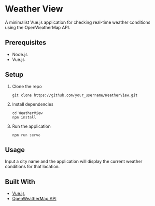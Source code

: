 # Weather View

A minimalist Vue.js application for checking real-time weather conditions using the OpenWeatherMap API.

## Prerequisites

- Node.js
- Vue.js

## Setup

1. Clone the repo
    ```
    git clone https://github.com/your_username/WeatherView.git
    ```
2. Install dependencies
    ```
    cd WeatherView
    npm install
    ```
3. Run the application
    ```
    npm run serve
    ```

## Usage

Input a city name and the application will display the current weather conditions for that location.

## Built With

- [Vue.js](https://vuejs.org/)
- [OpenWeatherMap API](https://openweathermap.org/api)

